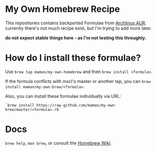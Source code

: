 My Own Homebrew Recipe
===========

This repositories contains backported Formulae from [Archlinux AUR](http://aur.archlinux.org). currently there's not much recipe exist, but I'm trying to add more later.  

**do not expect stable things here - as I'm not testing this throughly.**

How do I install these formulae?
===========

Use `brew tap maman/my-own-homebrew` and then `brew install <formula>`.  

If the formula conflicts with mxcl's master or another tap, you can `brew install maman/my-own-brew/<formula>`.  

Also, you can install these formulae individually via URL:  

    `brew install https://raw.github.com/maman/my-own-brew/master/<formula>.rb`

Docs
===========

`brew help`, `man brew`, or consult the [Homebrew Wiki](http://wiki.github.com/mxcl/homebrew).
